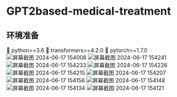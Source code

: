 # GPT2based-medical-treatment
## 环境准备
 python>=3.6
 transformers>=4.2.0
 pytorch>=1.7.0
![屏幕截图 2024-06-17 154008](https://github.com/Yeinm/GPT2based-medical-treatment/assets/134922179/108d3a4b-ea6b-466a-a48f-aaf4111e391d)
![屏幕截图 2024-06-17 154241](https://github.com/Yeinm/GPT2based-medical-treatment/assets/134922179/19729849-3957-4e56-8e1b-bf91c2cdc6c1)
![屏幕截图 2024-06-17 154233](https://github.com/Yeinm/GPT2based-medical-treatment/assets/134922179/ba33e8b2-58cd-448e-9607-972d46488558)
![屏幕截图 2024-06-17 154226](https://github.com/Yeinm/GPT2based-medical-treatment/assets/134922179/6e6b3951-51ee-46bc-bdcf-23af260a2d75)
![屏幕截图 2024-06-17 154215](https://github.com/Yeinm/GPT2based-medical-treatment/assets/134922179/b625f29f-2235-483a-8aea-f839cdb61cf6)
![屏幕截图 2024-06-17 154207](https://github.com/Yeinm/GPT2based-medical-treatment/assets/134922179/0baa846e-692d-4be2-ace4-ec8983f0080d)
![屏幕截图 2024-06-17 154156](https://github.com/Yeinm/GPT2based-medical-treatment/assets/134922179/b87b7858-e51f-4d6c-aa95-794606a1e552)
![屏幕截图 2024-06-17 154148](https://github.com/Yeinm/GPT2based-medical-treatment/assets/134922179/d45e33fe-3f4b-4b01-ba93-86734a68e856)
![屏幕截图 2024-06-17 154134](https://github.com/Yeinm/GPT2based-medical-treatment/assets/134922179/22ca91bd-2106-4bb9-a0d6-cb6a50b7b565)
![屏幕截图 2024-06-17 154121](https://github.com/Yeinm/GPT2based-medical-treatment/assets/134922179/b3a9627e-bd99-4c38-b806-a039c73f5a89)
